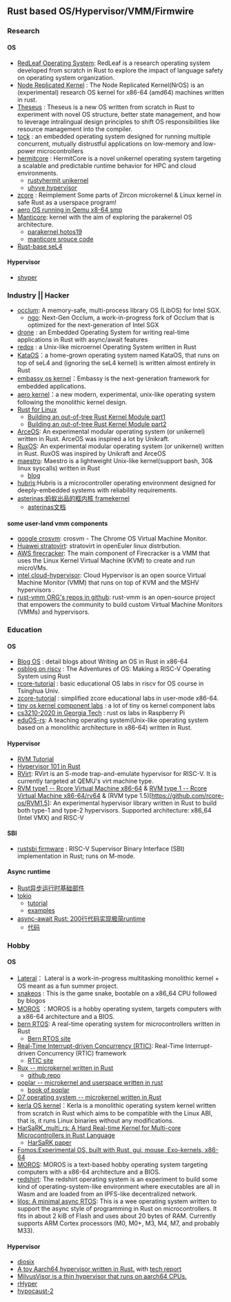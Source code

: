 ## Rust based OS/Hypervisor/VMM/Firmwire

### Research
#### OS
- [RedLeaf Operating System](https://github.com/mars-research/redleaf): RedLeaf is a research operating system developed from scratch in Rust to explore the impact of language safety on operating system organization.
- [Node Replicated Kernel](https://nrkernel.systems/) : The Node Replicated Kernel(NrOS) is an (experimental) research OS kernel for x86-64 (amd64) machines written in rust.
- [Theseus](https://github.com/theseus-os/Theseus) : Theseus is a new OS written from scratch in Rust to experiment with novel OS structure, better state management, and how to leverage intralingual design principles to shift OS responsibilities like resource management into the compiler.
- [tock](https://www.tockos.org/) : an embedded operating system designed for running multiple concurrent, mutually distrustful applications on low-memory and low-power microcontrollers
- [hermitcore](https://hermitcore.org/) : HermitCore is a novel unikernel operating system targeting a scalable and predictable runtime behavior for HPC and cloud environments.
  - [rustyhermit unikernel](https://github.com/hermitcore/rusty-hermit)
  - [uhyve hypervisor](https://github.com/hermitcore/uhyve) 
- [zcore](https://github.com/rcore-os/zCore) : Reimplement Some parts of Zircon microkernel & Linux kernel in safe Rust as a userspace program!
- [aero  OS running in Qemu x8-64 smp](https://github.com/Andy-Python-Programmer/aero)
- [Manticore](https://manticoreos.io/): kernel with the aim of exploring the parakernel OS architecture.
   - [parakernel hotos19](http://penberg.org/parakernel-hotos19.pdf)
   - [manticore srouce code](https://github.com/manticoreos/manticore)
- [Rust-base seL4](https://github.com/rel4team/rel4_kernel)
#### Hypervisor
- [shyper](https://gitee.com/openeuler/rust_shyper)

### Industry || Hacker
- [occlum](https://github.com/occlum/occlum): A memory-safe, multi-process library OS (LibOS) for Intel SGX. 
  - [ngo](https://github.com/occlum/ngo): Next-Gen Occlum, a work-in-progress fork of Occlum that is optimized for the next-generation of Intel SGX
- [drone](https://www.drone-os.com/) : an Embedded Operating System for writing real-time applications in Rust with async/await features
- [redox](https://www.redox-os.org/) : a Unix-like microernel Operating System written in Rust
- [KataOS](https://github.com/AmbiML/sparrow-kata-full)：a home-grown operating system named KataOS, that runs on top of seL4 and (ignoring the seL4 kernel) is written almost entirely in Rust
- [embassy os kernel](https://github.com/embassy-rs/embassy)：Embassy is the next-generation framework for embedded applications.
- [aero kernel](https://github.com/Andy-Python-Programmer/aero)：a new modern, experimental, unix-like operating system following the monolithic kernel design. 
- [Rust for Linux](https://github.com/Rust-for-Linux)
  - [Building an out-of-tree Rust Kernel Module part1](https://blog.rnstlr.ch/building-an-out-of-tree-rust-kernel-module.html)
  - [Building an out-of-tree Rust Kernel Module part2](https://blog.rnstlr.ch/building-an-out-of-tree-rust-kernel-module-part-two.html)
- [ArceOS](https://github.com/rcore-os/arceos): An experimental modular operating system (or unikernel) written in Rust. ArceOS was inspired a lot by Unikraft.
- [RuxOS](https://github.com/syswonder/ruxos): An experimental modular operating system (or unikernel) written in Rust. RuxOS was inspired by Unikraft and ArceOS
- [maestro](https://github.com/llenotre/maestro): Maestro is a lightweight Unix-like kernel(support bash, 30& linux syscalls) written in Rust
  - [blog](https://blog.lenot.re/)
- [hubris](https://github.com/oxidecomputer/hubris):Hubris is a microcontroller operating environment designed for deeply-embedded systems with reliability requirements.
- [asterinas:蚂蚁出品的框内核 framekernel](https://github.com/asterinas/asterinas)
  - [asterinas文档](https://asterinas.github.io/book/) 
#### some user-land vmm components
- [google crosvm](https://chromium.googlesource.com/chromiumos/platform/crosvm/): crosvm - The Chrome OS Virtual Machine Monitor.
- [Huawei stratovirt](https://gitee.com/openeuler/stratovirt): stratovirt in openEuler linux distrbution.
- [AWS firecracker](https://github.com/firecracker-microvm/firecracker): The main component of Firecracker is a VMM that uses the Linux Kernel Virtual Machine (KVM) to create and run microVMs.
- [intel cloud-hypervisor](https://github.com/cloud-hypervisor/cloud-hypervisor): Cloud Hypervisor is an open source Virtual Machine Monitor (VMM) that runs on top of KVM and the MSHV hypervisors .
- [rust-vmm ORG's repos in github](https://github.com/orgs/rust-vmm/repositories): rust-vmm is an open-source project that empowers the community to build custom Virtual Machine Monitors (VMMs) and hypervisors.

### Education
#### OS
- [Blog OS](http://os.phil-opp.com/) : detail blogs about Writing an OS in Rust in x86-64
- [osblog on riscv](https://github.com/sgmarz/osblog) : The Adventures of OS: Making a RISC-V Operating System using Rust
- [rcore-tutorial](https://github.com/rcore-os/rCore-Tutorial-v3) : basic educational OS labs in riscv for OS course in Tsinghua Univ.
- [zcore-tutorial](https://github.com/rcore-os/zCore-Tutorial) : simplified  zcore educational labs in user-mode x86-64.
- [tiny os kernel component labs](https://github.com/chyyuu/os_kernel_lab) : a lot of tiny os kernel component labs
- [cs3210-2020 in Georgia Tech](https://tc.gts3.org/cs3210/2020/spring/info.html) : rust os labs in Raspberry Pi
- [eduOS-rs](https://github.com/RWTH-OS/eduOS-rs): A teaching operating system(Unix-like operating system based on a monolithic architecture in x86-64) written in Rust. 

#### Hypervisor
- [RVM Tutorial](https://github.com/rcore-os/RVM-Tutorial)
- [Hypervisor 101 in Rust](https://github.com/tandasat/Hypervisor-101-in-Rust)
- [RVirt](https://github.com/mit-pdos/RVirt): RVirt is an S-mode trap-and-emulate hypervisor for RISC-V. It is currently targeted at QEMU's virt machine type.
- [RVM type1 -- Rcore Virtual Machine x86-64](https://github.com/rcore-os/RVM) & [RVM type 1 -- Rcore Virtual Machine x86-64/rv64](https://github.com/rcore-riscv-hypervisor-dev/RVM) & (RVM type 1.5)[https://github.com/rcore-os/RVM1.5]: An experimental hypervisor library written in Rust to build both type-1 and type-2 hypervisors. Supported architecture: x86_64 (Intel VMX) and RISC-V

#### SBI
- [rustsbi firmware](https://github.com/rustsbi/rustsbi) : RISC-V Supervisor Binary Interface (SBI) implementation in Rust; runs on M-mode.

#### Async runtime
- [Rust异步运行时基础部件](https://toetoe55.github.io/async-rt-book/)
- [tokio](https://tokio.rs)
   - [tutorial](https://tokio.rs/tokio/tutorial)
   - [examples](https://github.com/tokio-rs/tokio/tree/master/examples)
- [async-await Rust: 200行代码实现极简runtime](https://www.cnblogs.com/hangj/p/17547958.html)
   - [代码](https://github.com/cfsamson/examples-sync-await-simple)


### Hobby
#### OS
- [Lateral](https://github.com/carterisonline/lateral)： Lateral is a work-in-progress multitasking monolithic kernel + OS meant as a fun summer project.
- [snakeos](https://github.com/trusch/snakeos) : This is the game snake, bootable on a x86_64 CPU followed by blogos
- [MOROS](https://github.com/vinc/moros) ：MOROS is a hobby operating system, targets computers with a x86-64 architecture and a BIOS.
- [bern RTOS](https://gitlab.com/bern-rtos/bern-rtos): A real-time operating system for microcontrollers written in Rust
   - [Bern RTOS site](https://bern-rtos.org/)
- [Real-Time Interrupt-driven Concurrency (RTIC)](https://github.com/rtic-rs): Real-Time Interrupt-driven Concurrency (RTIC) framework
  - [RTIC site](https://rtic.rs)
- [Rux -- microkernel written in Rust](https://source.that.world/source/rux/) 
  - [github repo](https://github.com/sorpaas/rux)
- [poplar -- microkernel and userspace written in rust](https://github.com/IsaacWoods/poplar)
  - [book of poplar](https://poplar.isaacwoods.dev/book/) 
- [D7 operating system -- microkernel written in Rust](https://github.com/Dentosal/rust_os)
- [kerla OS kernel](https://github.com/nuta/kerla)：Kerla is a monolithic operating system kernel written from scratch in Rust which aims to be compatible with the Linux ABI, that is, it runs Linux binaries without any modifications.
- [	HarSaRK_multi_rs: A Hard Real-time Kernel for Multi-core Microcontrollers in Rust Language](https://github.com/Autonomous-Cyber-Physical-Systems/harsark.rs)
   - [HarSaRK paper](https://autonomous-cyber-physical-systems.github.io/harsark.rs/HarSaRK-RS%20-%20WoRIE%2720.pdf)
- [Fomos:Experimental OS, built with Rust, gui, mouse, Exo-kernels, x86-64](https://github.com/Ruddle/Fomos)
- [MOROS](https://github.com/vinc/moros): MOROS is a text-based hobby operating system targeting computers with a x86-64 architecture and a BIOS.
- [redshirt](https://github.com/tomaka/redshirt/tree/main): The redshirt operating system is an experiment to build some kind of operating-system-like environment where executables are all in Wasm and are loaded from an IPFS-like decentralized network.
- [lilos: A minimal async RTOS](https://github.com/cbiffle/lilos): This is a wee operating system written to support the async style of programming in Rust on microcontrollers. It fits in about 2 kiB of Flash and uses about 20 bytes of RAM. Currently supports ARM Cortex processors (M0, M0+, M3, M4, M7, and probably M33).

#### Hypervisor
- [diosix](https://github.com/diodesign/diosix)
- [A toy Aarch64 hypervisor written in Rust.](https://github.com/stong/rustos-hv)  with [tech report](https://github.com/stong/rustos-hv/blob/master/report.pdf)
- [MilvusVisor is a thin hypervisor that runs on aarch64 CPUs.](https://github.com/RIKEN-RCCS/MilvusVisor)
- [rHyper](https://github.com/KarmaD7/rHyper)
- [hypocaust-2](https://github.com/KuangjuX/hypocaust-2)

